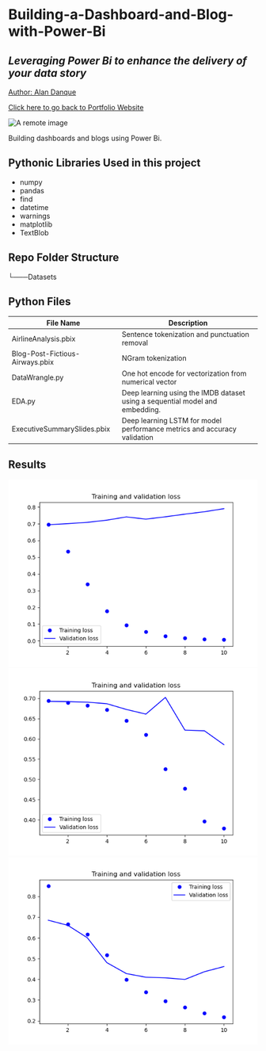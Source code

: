 # Building-a-Dashboard-and-Blog-with-Power-Bi

## _Leveraging Power Bi to enhance the delivery of your data story_

<a href="https://www.linkedin.com/in/alandanque"> Author: Alan Danque </a>

<a href="https://adanque.github.io/">Click here to go back to Portfolio Website </a>

![A remote image](https://adanque.github.io/assets/img/BiDashboard.jpg)

Building dashboards and blogs using Power Bi.

## Pythonic Libraries Used in this project
- numpy
- pandas
- find
- datetime
- warnings
- matplotlib
- TextBlob

## Repo Folder Structure

└───Datasets

## Python Files 

| File Name  | Description |
| ------ | ------ |
| AirlineAnalysis.pbix | Sentence tokenization and punctuation removal |
| Blog-Post-Fictious-Airways.pbix | NGram tokenization |
| DataWrangle.py | One hot encode for vectorization from numerical vector |
| EDA.py | Deep learning using the IMDB dataset using a sequential model and embedding. |
| ExecutiveSummarySlides.pbix | Deep learning LSTM for model performance metrics and accuracy validation |

## Results

![A remote image](https://github.com/adanque/Validating-Accuracy-and-Loss-for-Deep-Learning/blob/main/results/model_1/Assignment_10.2_Model%20Accuracy%20Validation.png)
![A remote image](https://github.com/adanque/Validating-Accuracy-and-Loss-for-Deep-Learning/blob/main/results/model_1/Assignment_10.3_Model%20Accuracy%20Validation.png)
![A remote image](https://github.com/adanque/Validating-Accuracy-and-Loss-for-Deep-Learning/blob/main/results/model_1/Assignment_10.4_Model%20Accuracy%20Validation.png)
